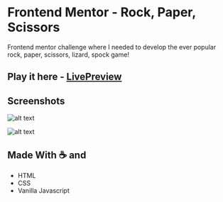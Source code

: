 # Frontend Mentor - Rock, Paper, Scissors

Frontend mentor challenge where I needed to develop the ever popular rock, paper, scissors, lizard, spock game!

## Play it here - [LivePreview](https://rock-paper-scissor-java-script.vercel.app/)

## Screenshots

![alt text](https://imgur.com/K8wdVCI.png)

![alt text](https://imgur.com/0qUKIpS.png)

## Made With ☕ and
- HTML
- CSS
- Vanilla Javascript
